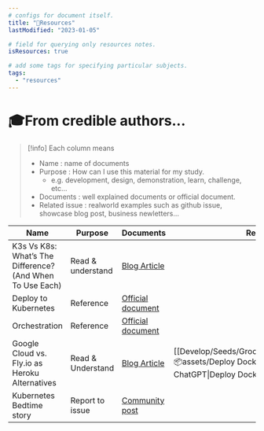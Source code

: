 ```yaml
---
# configs for document itself.
title: "🚚Resources"
lastModified: "2023-01-05"

# field for querying only resources notes.
isResources: true

# add some tags for specifying particular subjects.
tags:
  - "resources"
---
```

# 🎓From credible authors...
> [!info] Each column means
> - Name : name of documents
> - Purpose : How can I use this material for my study.
> 	- e.g. development, design, demonstration, learn, challenge, etc...
> - Documents : well explained documents or official document.
> - Related issue : realworld examples such as github issue, showcase blog post, business newletters...

| Name                                                      | Purpose           | Documents                                                                                                 | Related issues                                                                                                                    |
| --------------------------------------------------------- | ----------------- | --------------------------------------------------------------------------------------------------------- | --------------------------------------------------------------------------------------------------------------------------------- |
| K3s Vs K8s: What’s The Difference? (And When To Use Each) | Read & understand | [Blog Article](https://www.cloudzero.com/blog/k3s-vs-k8s)                                                 |                                                                                                                                   |
| Deploy to Kubernetes                                      | Reference         | [Official document](https://docs.docker.com/get-started/kube-deploy/)                                     |                                                                                                                                   |
| Orchestration                                             | Reference         | [Official document](https://docs.docker.com/get-started/orchestration/)                                   |                                                                                                                                   |
| Google Cloud vs. Fly.io as Heroku Alternatives            | Read & Understand | [Blog Article](https://towardsdatascience.com/google-cloud-vs-fly-io-as-heroku-alternatives-1f5a47716a58) | [[Develop/Seeds/Grocery/Configurations/Kubernetes/📦assets/Deploy Docker Compose to GCP - ChatGPT\|Deploy Docker Compose to GCP]] |
| Kubernetes Bedtime story                                  | Report to issue   | [Community post](https://dev.to/aabhassao/kubernetes-bedtime-stories-393n)                                                                                                          |                                                                                                                                   |
